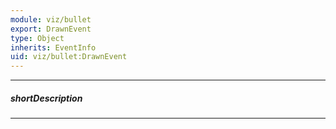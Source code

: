 ```yaml
---
module: viz/bullet
export: DrawnEvent
type: Object
inherits: EventInfo
uid: viz/bullet:DrawnEvent
---
```

---
##### shortDescription
<!-- Description goes here -->

---
<!-- Description goes here -->